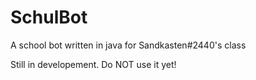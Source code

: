 # SchulBot
A school bot written in java for Sandkasten#2440's class

Still in developement. Do NOT use it yet!
